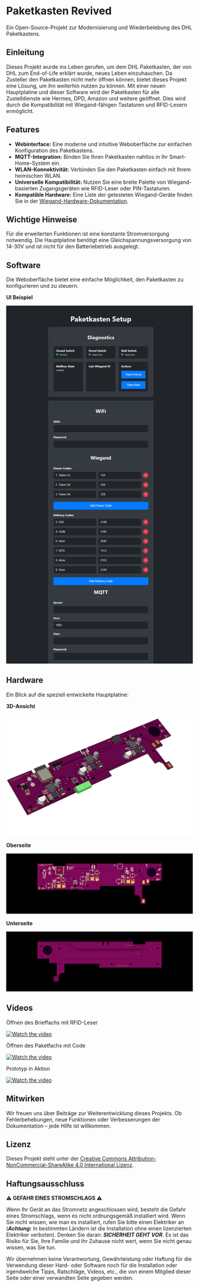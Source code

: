 # Paketkasten Revived

Ein Open-Source-Projekt zur Modernisierung und Wiederbelebung des DHL Paketkastens.

## Einleitung

Dieses Projekt wurde ins Leben gerufen, um dem DHL Paketkasten, der von DHL zum End-of-Life erklärt wurde, neues Leben einzuhauchen. Da Zusteller den Paketkasten nicht mehr öffnen können, bietet dieses Projekt eine Lösung, um ihn weiterhin nutzen zu können. Mit einer neuen Hauptplatine und dieser Software wird der Paketkasten für alle Zustelldienste wie Hermes, DPD, Amazon und weitere geöffnet. Dies wird durch die Kompatibilität mit Wiegand-fähigen Tastaturen und RFID-Lesern ermöglicht.

## Features

*   **Webinterface:** Eine moderne und intuitive Weboberfläche zur einfachen Konfiguration des Paketkastens.
*   **MQTT-Integration:** Binden Sie Ihren Paketkasten nahtlos in Ihr Smart-Home-System ein.
*   **WLAN-Konnektivität:** Verbinden Sie den Paketkasten einfach mit Ihrem heimischen WLAN.
*   **Universelle Kompatibilität:** Nutzen Sie eine breite Palette von Wiegand-basierten Zugangsgeräten wie RFID-Leser oder PIN-Tastaturen.
*   **Kompatible Hardware:** Eine Liste der getesteten Wiegand-Geräte finden Sie in der [Wiegand-Hardware-Dokumentation](wiegand-hardware.md).

## Wichtige Hinweise

Für die erweiterten Funktionen ist eine konstante Stromversorgung notwendig. Die Hauptplatine benötigt eine Gleichspannungsversorgung von 14-30V und ist nicht für den Batteriebetrieb ausgelegt.

## Software

Die Weboberfläche bietet eine einfache Möglichkeit, den Paketkasten zu konfigurieren und zu steuern.

**UI Beispiel**

![UI Beispiel](doc/images/UI_Sample.png)

## Hardware

Ein Blick auf die speziell entwickelte Hauptplatine:

**3D-Ansicht**

![PCB 3D-Ansicht](doc/images/PCB_3D_rev2.png)

**Oberseite**

![PCB Oberseite](doc/images/PCB_TOP_rev2.png)

**Unterseite**

![PCB Unterseite](doc/images/PCB_BOTTOM_rev2.png)

## Videos

Öffnen des Brieffachs mit RFID-Leser

[![Watch the video](https://img.youtube.com/vi/pZjXSTFkWTE/hqdefault.jpg)](https://youtube.com/shorts/pZjXSTFkWTE?feature=share)

Öffnen des Paketfachs mit Code

[![Watch the video](https://img.youtube.com/vi/utgJOUfKkKk/hqdefault.jpg)](https://youtube.com/shorts/utgJOUfKkKk?feature=share)

Prototyp in Aktion

[![Watch the video](https://img.youtube.com/vi/s8VNXXUlV3o/hqdefault.jpg)](https://www.youtube.com/watch?v=s8VNXXUlV3o)

## Mitwirken

Wir freuen uns über Beiträge zur Weiterentwicklung dieses Projekts. Ob Fehlerbehebungen, neue Funktionen oder Verbesserungen der Dokumentation – jede Hilfe ist willkommen.

## Lizenz

Dieses Projekt steht unter der [Creative Commons Attribution-NonCommercial-ShareAlike 4.0 International Lizenz](https://creativecommons.org/licenses/by-nc-sa/4.0/).

## Haftungsausschluss

:warning: **GEFAHR EINES STROMSCHLAGS** :warning:

Wenn Ihr Gerät an das Stromnetz angeschlossen wird, besteht die Gefahr eines Stromschlags, wenn es nicht ordnungsgemäß installiert wird. Wenn Sie nicht wissen, wie man es installiert, rufen Sie bitte einen Elektriker an (***Achtung:*** In bestimmten Ländern ist die Installation ohne einen lizenzierten Elektriker verboten). Denken Sie daran: _**SICHERHEIT GEHT VOR**_. Es ist das Risiko für Sie, Ihre Familie und Ihr Zuhause nicht wert, wenn Sie nicht genau wissen, was Sie tun. 

Wir übernehmen keine Verantwortung, Gewährleistung oder Haftung für die Verwendung dieser Hard- oder Software noch für die Installation oder irgendwelche Tipps, Ratschläge, Videos, etc., die von einem Mitglied dieser Seite oder einer verwandten Seite gegeben werden.
